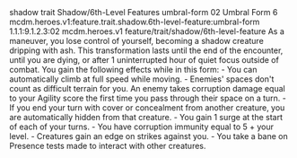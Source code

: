 <ability>
  <metadata>
    <class>shadow</class>
    <feature_type>trait</feature_type>
    <file_dpath>Shadow/6th-Level Features</file_dpath>
    <item_id>umbral-form</item_id>
    <item_index>02</item_index>
    <item_name>Umbral Form</item_name>
    <level>6</level>
    <scc>mcdm.heroes.v1:feature.trait.shadow.6th-level-feature:umbral-form</scc>
    <scdc>1.1.1:9.1.2.3:02</scdc>
    <source>mcdm.heroes.v1</source>
    <type>feature/trait/shadow/6th-level-feature</type>
  </metadata>
  <effects>
    <effect type="mundane">As a maneuver, you lose control of yourself, becoming a shadow creature dripping with ash. This transformation lasts until the end of the encounter, until you are dying, or after 1 uninterrupted hour of quiet focus outside of combat. You gain the following effects while in this form:
- You can automatically climb at full speed while moving.
- Enemies&apos; spaces don&apos;t count as difficult terrain for you. An enemy takes corruption damage equal to your Agility score the first time you pass through their space on a turn.
- If you end your turn with cover or concealment from another creature, you are automatically hidden from that creature.
- You gain 1 surge at the start of each of your turns.
- You have corruption immunity equal to 5 + your level.
- Creatures gain an edge on strikes against you.
- You take a bane on Presence tests made to interact with other creatures.</effect>
  </effects>
</ability>
